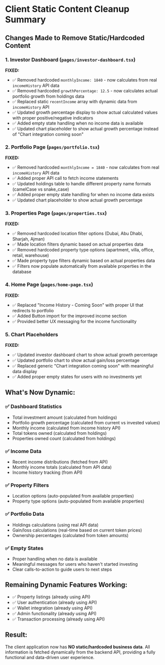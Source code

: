 # Client Static Content Cleanup Summary

## Changes Made to Remove Static/Hardcoded Content

### 1. Investor Dashboard (`pages/investor-dashboard.tsx`)
**FIXED:**
- ✅ Removed hardcoded `monthlyIncome: 1840` - now calculates from real `incomeHistory` API data
- ✅ Removed hardcoded `growthPercentage: 12.5` - now calculates actual portfolio growth from holdings data  
- ✅ Replaced static `recentIncome` array with dynamic data from `incomeHistory` API
- ✅ Updated growth percentage display to show actual calculated values with proper positive/negative indicators
- ✅ Added empty state handling when no income data is available
- ✅ Updated chart placeholder to show actual growth percentage instead of "Chart integration coming soon"

### 2. Portfolio Page (`pages/portfolio.tsx`)  
**FIXED:**
- ✅ Removed hardcoded `monthlyIncome = 1840` - now calculates from real `incomeHistory` API data
- ✅ Added proper API call to fetch income statements
- ✅ Updated holdings table to handle different property name formats (camelCase vs snake_case)
- ✅ Added proper empty state handling for when no income data exists
- ✅ Updated chart placeholder to show actual growth percentage

### 3. Properties Page (`pages/properties.tsx`)
**FIXED:**
- ✅ Removed hardcoded location filter options (Dubai, Abu Dhabi, Sharjah, Ajman)
- ✅ Made location filters dynamic based on actual properties data
- ✅ Removed hardcoded property type options (apartment, villa, office, retail, warehouse) 
- ✅ Made property type filters dynamic based on actual properties data
- ✅ Filters now populate automatically from available properties in the database

### 4. Home Page (`pages/home-page.tsx`)
**FIXED:**
- ✅ Replaced "Income History - Coming Soon" with proper UI that redirects to portfolio
- ✅ Added Button import for the improved income section
- ✅ Provided better UX messaging for the income functionality

### 5. Chart Placeholders
**FIXED:**
- ✅ Updated investor dashboard chart to show actual growth percentage
- ✅ Updated portfolio chart to show actual gain/loss percentage  
- ✅ Replaced generic "Chart integration coming soon" with meaningful data display
- ✅ Added proper empty states for users with no investments yet

## What's Now Dynamic:

### ✅ Dashboard Statistics
- Total investment amount (calculated from holdings)
- Portfolio growth percentage (calculated from current vs invested values)
- Monthly income (calculated from income history API)
- Total tokens owned (calculated from holdings)
- Properties owned count (calculated from holdings)

### ✅ Income Data
- Recent income distributions (fetched from API)
- Monthly income totals (calculated from API data) 
- Income history tracking (from API)

### ✅ Property Filters
- Location options (auto-populated from available properties)
- Property type options (auto-populated from available properties)

### ✅ Portfolio Data
- Holdings calculations (using real API data)
- Gain/loss calculations (real-time based on current token prices)
- Ownership percentages (calculated from token amounts)

### ✅ Empty States
- Proper handling when no data is available
- Meaningful messages for users who haven't started investing
- Clear calls-to-action to guide users to next steps

## Remaining Dynamic Features Working:
- ✅ Property listings (already using API)
- ✅ User authentication (already using API) 
- ✅ Wallet integration (already using API)
- ✅ Admin functionality (already using API)
- ✅ Transaction processing (already using API)

## Result:
The client application now has **NO static/hardcoded business data**. All information is fetched dynamically from the backend API, providing a fully functional and data-driven user experience.